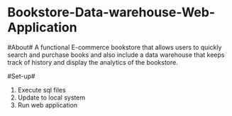 # Bookstore-Data-warehouse-Web-Application
#About#
A functional E-commerce bookstore that allows users to quickly search and purchase books and also include a data warehouse that keeps track of history and display the analytics of the bookstore.

#Set-up#
1. Execute sql files
2. Update to local system
3. Run web application


